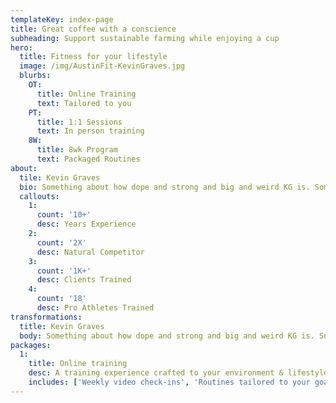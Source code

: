 ```yaml
---
templateKey: index-page
title: Great coffee with a conscience
subheading: Support sustainable farming while enjoying a cup
hero:
  title: Fitness for your lifestyle
  image: /img/AustinFit-KevinGraves.jpg
  blurbs:
    OT:
      title: Online Training
      text: Tailored to you
    PT:
      title: 1:1 Sessions
      text: In person training
    8W:
      title: 8wk Program
      text: Packaged Routines
about:
  tile: Kevin Graves
  bio: Something about how dope and strong and big and weird KG is. Something about how dope and strong and big and weird KG is. Something about how dope and strong and big and weird KG is. Something about how dope and strong and big and weird KG is.
  callouts:
    1:
      count: '10+'
      desc: Years Experience
    2:
      count: '2X'
      desc: Natural Competitor
    3:
      count: '1K+'
      desc: Clients Trained
    4:
      count: '18'
      desc: Pro Athletes Trained
transformations:
  title: Kevin Graves
  body: Something about how dope and strong and big and weird KG is. Something about how dope and strong and big and weird KG is. Something about how dope and strong and big and weird KG is.
packages:
  1:
    title: Online training
    desc: A training experience crafted to your environment & lifestyle
    includes: ['Weekly video check-ins', 'Routines tailored to your goals', 'Daily fitness & macro tracking', 'Access to exclusive FB page']
---
```

